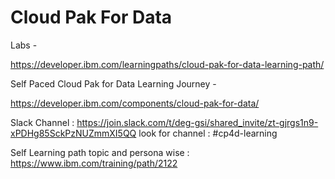 # Cloud Pak For Data

Labs -

https://developer.ibm.com/learningpaths/cloud-pak-for-data-learning-path/

Self Paced Cloud Pak for Data Learning Journey -

https://developer.ibm.com/components/cloud-pak-for-data/

Slack Channel : https://join.slack.com/t/deg-gsi/shared_invite/zt-gjrgs1n9-xPDHg85SckPzNUZmmXI5QQ
look for channel : #cp4d-learning

Self Learning path topic and persona wise : https://www.ibm.com/training/path/2122

